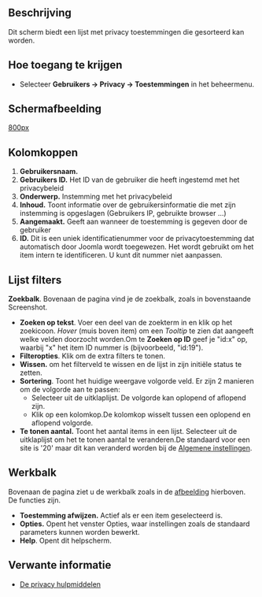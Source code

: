 <!-- Filename: Help4.x:Privacy:_Consents / Display title: Privacy: Toestemmingen -->

## Beschrijving

Dit scherm biedt een lijst met privacy toestemmingen die gesorteerd kan
worden.

## Hoe toegang te krijgen

- Selecteer **Gebruikers → Privacy → Toestemmingen** in het
  beheermenu.

## Schermafbeelding

<a
href="https://docs.joomla.org/index.php?title=Special:Upload&amp;wpDestFile=Help-4x-component-privacy-consents-nl.png"
class="new"
title="File:Help-4x-component-privacy-consents-nl.png">800px</a>

## Kolomkoppen

1.  **Gebruikersnaam.**
2.  **Gebruikers ID.** Het ID van de gebruiker die heeft ingestemd met
    het privacybeleid
3.  **Onderwerp.** Instemming met het privacybeleid
4.  **Inhoud.** Toont informatie over de gebruikersinformatie die met
    zijn instemming is opgeslagen (Gebruikers IP, gebruikte browser ...)
5.  **Aangemaakt.** Geeft aan wanneer de toestemming is gegeven door de
    gebruiker
6.  **ID.** Dit is een uniek identificatienummer voor de
    privacytoestemming dat automatisch door Joomla wordt toegewezen. Het
    wordt gebruikt om het item intern te identificeren. U kunt dit
    nummer niet aanpassen.

## Lijst filters

**Zoekbalk**. Bovenaan de pagina vind je de zoekbalk, zoals in
bovenstaande Screenshot.

- **Zoeken op tekst**. Voer een deel van de zoekterm in en klik op het
  zoekicoon. *Hover* (muis boven item) om een *Tooltip* te zien dat
  aangeeft welke velden doorzocht worden.Om te **Zoeken op ID** geef je
  "id:x" op, waarbij "x" het item ID nummer is (bijvoorbeeld, "id:19").
- **Filteropties**. Klik om de extra filters te tonen.
- **Wissen.** om het filterveld te wissen en de lijst in zijn initiële
  status te zetten.
- **Sortering**. Toont het huidige weergave volgorde veld. Er zijn 2
  manieren om de volgorde aan te passen:
  - Selecteer uit de uitklaplijst. De volgorde kan oplopend of aflopend
    zijn.
  - Klik op een kolomkop.De kolomkop wisselt tussen een oplopend en
    aflopend volgorde.
- **Te tonen aantal.** Toont het aantal items in een lijst. Selecteer
  uit de uitklaplijst om het te tonen aantal te veranderen.De standaard
  voor een site is '20' maar dit kan veranderd worden bij de [Algemene
  instellingen](https://docs.joomla.org/Help4.x:Site_Global_Configuration/nl#defaultlistlimit "Help4.x:Site Global Configuration/nl").

## Werkbalk

Bovenaan de pagina ziet u de werkbalk zoals in de
[afbeelding](#Schermafbeelding) hierboven. De functies zijn.

- **Toestemming afwijzen.** Actief als er een item geselecteerd is.
- **Opties.** Opent het venster Opties, waar instellingen zoals de
  standaard parameters kunnen worden bewerkt.
- **Help**. Opent dit helpscherm.

## Verwante informatie

- [De privacy
  hulpmiddelen](https://docs.joomla.org/J3.x:Privacy/nl "J3.x:Privacy/nl")
